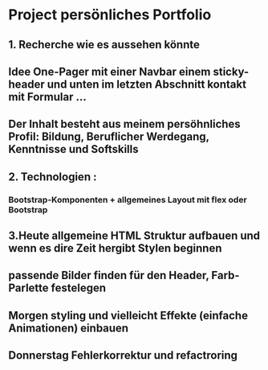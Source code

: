 # Project persönliches Portfolio

## 1. Recherche wie es aussehen könnte

## Idee One-Pager mit einer Navbar einem sticky-header und unten im letzten Abschnitt kontakt mit Formular ...

## Der Inhalt besteht aus meinem persöhnliches Profil: Bildung, Beruflicher Werdegang, Kenntnisse und Softskills

## 2. Technologien :

### Bootstrap-Komponenten + allgemeines Layout mit flex oder Bootstrap

## 3.Heute allgemeine HTML Struktur aufbauen und wenn es dire Zeit hergibt Stylen beginnen

## passende Bilder finden für den Header, Farb-Parlette festelegen

## Morgen styling und vielleicht Effekte (einfache Animationen) einbauen

## Donnerstag Fehlerkorrektur und refactroring
